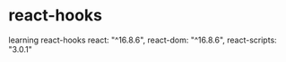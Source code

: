 # react-hooks
learning react-hooks
 react: "^16.8.6",
 react-dom: "^16.8.6",
 react-scripts: "3.0.1"
